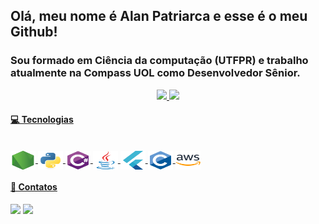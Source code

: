 ## Olá, meu nome é Alan Patriarca e esse é o meu Github!

### Sou formado em Ciência da computação (UTFPR) e trabalho atualmente na Compass UOL como Desenvolvedor Sênior.

<div align="center">
  <a href="https://github.com/alanrps">
  <img height="180em" src="https://github-readme-stats.vercel.app/api?username=alanrps&show_icons=true&theme=dracula&include_all_commits=true&count_private=true"/>
  <img height="180em" src="https://github-readme-stats.vercel.app/api/top-langs/?username=alanrps&layout=compact&langs_count=10&theme=dracula"/>
</div>

#### 💻 Tecnologias 

<div style="display: inline_block"><br>
  <img align="center" alt="Alan-CSS" height="30" width="40" src="https://raw.githubusercontent.com/devicons/devicon/master/icons/nodejs/nodejs-original.svg">
  <img align="center" alt="Alan-Python" height="30" width="40" src="https://raw.githubusercontent.com/devicons/devicon/master/icons/python/python-original.svg">
  <img align="center" alt="Alan-Csharp" height="30" width="40" src="https://raw.githubusercontent.com/devicons/devicon/master/icons/csharp/csharp-original.svg">
  <img align="center" alt="Alan-Csharp" height="30" width="40" src="https://raw.githubusercontent.com/devicons/devicon/master/icons/java/java-original.svg">
  <img align="center" alt="Alan-Csharp" height="30" width="40" src="https://raw.githubusercontent.com/devicons/devicon/master/icons/flutter/flutter-original.svg">
  <img align="center" alt="Alan-Csharp" height="30" width="40" src="https://raw.githubusercontent.com/devicons/devicon/master/icons/c/c-original.svg">
  <img align="center" alt="Alan-Csharp" height="30" width="40" src="https://raw.githubusercontent.com/devicons/devicon/master/icons/amazonwebservices/amazonwebservices-original-wordmark.svg">
</div>

#### 📱 Contatos
 
<div> 
  <a href="https://instagram.com/alan_rps" target="_blank"><img src="https://img.shields.io/badge/-Instagram-%23E4405F?style=for-the-badge&logo=instagram&logoColor=white" target="_blank"></a>
  <a href="https://br.linkedin.com/in/alan-patriarca-1229611b1" target="_blank"><img src="https://img.shields.io/badge/-LinkedIn-%230077B5?style=for-the-badge&logo=linkedin&logoColor=white" target="_blank"></a> 
</div>
